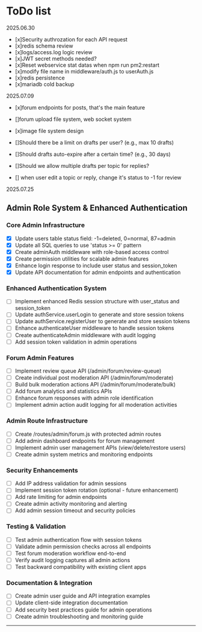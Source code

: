 # ToDo list

2025.06.30

- [x]Security authrozation for each API request
- [x]redis schema review
- [x]logs/access.log logic review
- [x]JWT secret methods needed?
- [x]Reset webservice stat datas when npm run pm2:restart
- [x]modify file name in middleware/auth.js to userAuth.js
- [x]redis persistence
- [x]mariadb cold backup

2025.07.09

- [x]forum endpoints for posts, that's the main feature
- []forum upload file system, web socket system
- [x]image file system design

- []Should there be a limit on drafts per user? (e.g., max 10 drafts)
- []Should drafts auto-expire after a certain time? (e.g., 30 days)
- []Should we allow multiple drafts per topic for replies?

- [] when user edit a topic or reply, change it's status to -1 for review

2025.07.25

## Admin Role System & Enhanced Authentication

### Core Admin Infrastructure

- [x] Update users table status field: -1=deleted, 0=normal, 87=admin
- [x] Update all SQL queries to use 'status >= 0' pattern
- [x] Create adminAuth middleware with role-based access control
- [x] Create permission utilities for scalable admin features
- [x] Enhance login response to include user status and session_token
- [x] Update API documentation for admin endpoints and authentication

### Enhanced Authentication System

- [ ] Implement enhanced Redis session structure with user_status and session_token
- [ ] Update authService.userLogin to generate and store session tokens
- [ ] Update authService.registerUser to generate and store session tokens
- [ ] Enhance authenticateUser middleware to handle session tokens
- [ ] Create authenticateAdmin middleware with audit logging
- [ ] Add session token validation in admin operations

### Forum Admin Features

- [ ] Implement review queue API (/admin/forum/review-queue)
- [ ] Create individual post moderation API (/admin/forum/moderate)
- [ ] Build bulk moderation actions API (/admin/forum/moderate/bulk)
- [ ] Add forum analytics and statistics APIs
- [ ] Enhance forum responses with admin role identification
- [ ] Implement admin action audit logging for all moderation activities

### Admin Route Infrastructure

- [ ] Create /routes/admin/forum.js with protected admin routes
- [ ] Add admin dashboard endpoints for forum management
- [ ] Implement admin user management APIs (view/delete/restore users)
- [ ] Create admin system metrics and monitoring endpoints

### Security Enhancements

- [ ] Add IP address validation for admin sessions
- [ ] Implement session token rotation (optional - future enhancement)
- [ ] Add rate limiting for admin endpoints
- [ ] Create admin activity monitoring and alerting
- [ ] Add admin session timeout and security policies

### Testing & Validation

- [ ] Test admin authentication flow with session tokens
- [ ] Validate admin permission checks across all endpoints
- [ ] Test forum moderation workflow end-to-end
- [ ] Verify audit logging captures all admin actions
- [ ] Test backward compatibility with existing client apps

### Documentation & Integration

- [ ] Create admin user guide and API integration examples
- [ ] Update client-side integration documentation
- [ ] Add security best practices guide for admin operations
- [ ] Create admin troubleshooting and monitoring guide

---
